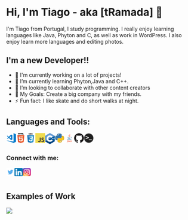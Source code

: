 # Hi, I'm Tiago - aka [tRamada] 👋
I'm Tiago from Portugal, I study programming. I really enjoy learning languages like Java, Phyton and C, as well as work in WordPress. I also enjoy learn more languages and editing photos. 

## I'm a new Developer!!

- 🔭 I'm currently working on a lot of projects!
- 🌱 I’m currently learning Phyton,Java and C++.
- 👯 I’m looking to collaborate with other content creators
- 🥅 My Goals: Create a big company with my friends.
- ⚡ Fun fact: I like skate and do short walks at night.

## Languages and Tools:

<img align="left" alt="Visual Studio Code" width="26px" src="https://raw.githubusercontent.com/github/explore/80688e429a7d4ef2fca1e82350fe8e3517d3494d/topics/visual-studio-code/visual-studio-code.png" />
<img align="left" alt="HTML5" width="26px" src="https://raw.githubusercontent.com/github/explore/80688e429a7d4ef2fca1e82350fe8e3517d3494d/topics/html/html.png" />
<img align="left" alt="CSS3" width="26px" src="https://raw.githubusercontent.com/github/explore/80688e429a7d4ef2fca1e82350fe8e3517d3494d/topics/css/css.png" />
<img align="left" alt="JavaScript" width="26px" src="https://raw.githubusercontent.com/github/explore/80688e429a7d4ef2fca1e82350fe8e3517d3494d/topics/javascript/javascript.png" />
<img align="left" alt="C++" width="26px" src="C++_Icon.png" />
<img align="left" alt="Phyton" width="26px" src="Phyton_Icon.png" />
<img align="left" alt="Java" width="26px" src="Java_Icon.png" />
<img align="left" alt="GitHub" width="26px" src="https://raw.githubusercontent.com/github/explore/78df643247d429f6cc873026c0622819ad797942/topics/github/github.png" />
<img align="left" alt="Terminal" width="26px" src="https://raw.githubusercontent.com/github/explore/80688e429a7d4ef2fca1e82350fe8e3517d3494d/topics/terminal/terminal.png" />
<br />
<br />

### Connect with me:

[<img align="left" alt="tRamada | Twitter" width="22px" src="Twitter_Icon.png" />][twitter]
[<img align="left" alt="tRamada | LinkedIn" width="22px" src="Linkedin_Icon.png" />][linkedin]
[<img align="left" alt="tRamada | Instagram" width="22px" src="Instagram_Icon.png" />][instagram]
<br>
<br>

## Examples of Work
<img src="tenor.gif" width="250" >


[twitter]: https://twitter.com/tRamada_
[instagram]: https://www.instagram.com/tiago.ramada/
[linkedin]: https://www.linkedin.com/in/tiago-ramada-5888a8193/
